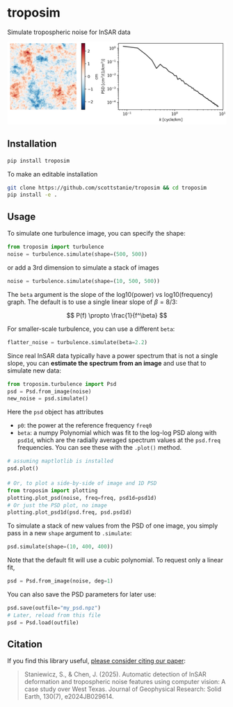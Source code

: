 # troposim

Simulate tropospheric noise for InSAR data

![](docs/example.jpg)

## Installation

```bash
pip install troposim
```

To make an editable installation

```bash
git clone https://github.com/scottstanie/troposim && cd troposim
pip install -e .
```

## Usage

To simulate one turbulence image, you can specify the shape:
```python
from troposim import turbulence
noise = turbulence.simulate(shape=(500, 500))
```
or add a 3rd dimension to simulate a stack of images

```python
noise = turbulence.simulate(shape=(10, 500, 500))
```

The `beta` argument is the slope of the log10(power) vs log10(frequency) graph.
The default is to use a single linear slope of $\beta = 8 / 3$:

$$
P(f) \propto \frac{1}{f^\beta}
$$

For smaller-scale turbulence, you can use a different `beta`:
```python
flatter_noise = turbulence.simulate(beta=2.2)
```

Since real InSAR data typically have a power spectrum that is not a single slope, you can **estimate the spectrum from an image** and use that to simulate new data:
```python
from troposim.turbulence import Psd
psd = Psd.from_image(noise)
new_noise = psd.simulate()
```
Here the `psd` object has attributes
- `p0`: the power at the reference frequency `freq0`
- `beta`: a numpy Polynomial which was fit to the log-log PSD
along with `psd1d`, which are the radially averaged spectrum values at the `psd.freq` frequencies. You can see these with the `.plot()` method.

```python
# assuming maptlotlib is installed
psd.plot()

# Or, to plot a side-by-side of image and 1D PSD
from troposim import plotting 
plotting.plot_psd(noise, freq=freq, psd1d=psd1d)
# Or just the PSD plot, no image
plotting.plot_psd1d(psd.freq, psd.psd1d)
```

To simulate a stack of new values from the PSD of one image, you simply pass in a new `shape` argument to `.simulate`:
```python
psd.simulate(shape=(10, 400, 400))
```
Note that the default fit will use a cubic polynomial. 
To request only a linear fit,
```python
psd = Psd.from_image(noise, deg=1)
```

You can also save the PSD parameters for later use:
```python
psd.save(outfile="my_psd.npz")
# Later, reload from this file
psd = Psd.load(outfile)
```


## Citation

If you find this library useful, [please consider citing our paper](https://agupubs.onlinelibrary.wiley.com/doi/abs/10.1029/2024JB029614):

> Staniewicz, S., & Chen, J. (2025). Automatic detection of InSAR deformation and tropospheric noise features using computer vision: A case study over West Texas. Journal of Geophysical Research: Solid Earth, 130(7), e2024JB029614. 
